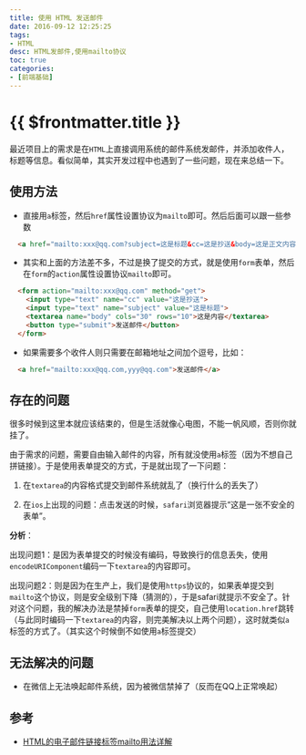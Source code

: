 ```yaml
---
title: 使用 HTML 发送邮件
date: 2016-09-12 12:25:25
tags:
- HTML
desc: HTML发邮件,使用mailto协议
toc: true
categories:
- [前端基础]
---
```


# {{ $frontmatter.title }}

最近项目上的需求是在`HTML`上直接调用系统的邮件系统发邮件，并添加收件人，标题等信息。看似简单，其实开发过程中也遇到了一些问题，现在来总结一下。

<!--more-->

## 使用方法

- 直接用`a`标签，然后`href`属性设置协议为`mailto`即可。然后后面可以跟一些参数

```html
  <a href="mailto:xxx@qq.com?subject=这是标题&cc=这是抄送&body=这是正文内容">发送邮件</a>
```

- 其实和上面的方法差不多，不过是换了提交的方式，就是使用`form`表单，然后在`form`的`action`属性设置协议`mailto`即可。

```html
  <form action="mailto:xxx@qq.com" method="get">
    <input type="text" name="cc" value="这是抄送">
    <input type="text" name="subject" value="这是标题">
    <textarea name="body" cols="30" rows="10">这是内容</textarea>
    <button type="submit">发送邮件</button>
  </form>
```

- 如果需要多个收件人则只需要在邮箱地址之间加个逗号，比如：

```html
  <a href="mailto:xxx@qq.com,yyy@qq.com">发送邮件</a>
```

## 存在的问题

很多时候到这里本就应该结束的，但是生活就像心电图，不能一帆风顺，否则你就挂了。

由于需求的问题，需要自由输入邮件的内容，所有就没使用`a`标签（因为不想自己拼链接）。于是使用表单提交的方式，于是就出现了一下问题：

1. 在`textarea`的内容格式提交到邮件系统就乱了（换行什么的丢失了）

2. 在`ios`上出现的问题：点击发送的时候，`safari`浏览器提示“这是一张不安全的表单”。

**分析**：

出现问题1：是因为表单提交的时候没有编码，导致换行的信息丢失，使用`encodeURIComponent`编码一下`textarea`的内容即可。

出现问题2：则是因为在生产上，我们是使用`https`协议的，如果表单提交到`mailto`这个协议，则是安全级别下降（猜测的），于是safari就提示不安全了。针对这个问题，我的解决办法是禁掉`form`表单的提交，自己使用`location.href`跳转（与此同时编码一下`textarea`的内容，则完美解决以上两个问题），这时就类似`a`标签的方式了。（其实这个时候倒不如使用`a`标签提交）

## 无法解决的问题

- 在微信上无法唤起邮件系统，因为被微信禁掉了（反而在QQ上正常唤起）




## 参考

- [HTML的电子邮件链接标签mailto用法详解](http://www.5icool.org/a/201003/308.html)